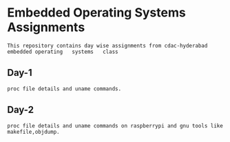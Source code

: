 #  Embedded Operating Systems Assignments

    This repository contains day wise assignments from cdac-hyderabad embedded operating   systems   class

##  Day-1 
    proc file details and uname commands.

##  Day-2
    proc file details and uname commands on raspberrypi and gnu tools like makefile,objdump.

